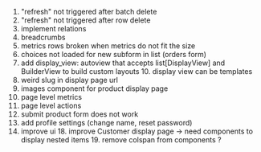 1. "refresh" not triggered after batch delete
2. "refresh" not triggered after row delete
5. implement relations
6. breadcrumbs
7. metrics rows broken when metrics do not fit the size
8. choices not loaded for new subform in list (orders form)
9. add display_view: autoview that accepts list[DisplayView] and BuilderView to build custom layouts
   10. display view can be templates
11. weird slug in display page url
12. images component for product display page
13. page level metrics
14. page level actions
15. submit product form does not work
16. add profile settings (change name, reset password)
17. improve ui
    18. improve Customer display page -> need components to display nested items
    19. remove colspan from components ?

